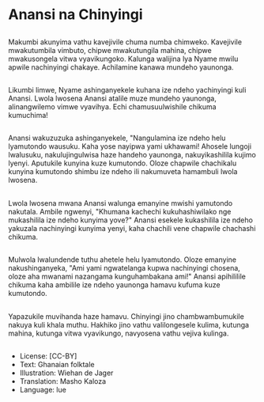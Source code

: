 # Anansi na Chinyingi

##
Makumbi akunyima vathu kavejivile chuma numba chimweko. Kavejivile mwakutumbila vimbuto, chipwe mwakutungila mahina, chipwe mwakusongela vitwa vyavikungoko. Kalunga walijina lya Nyame mwilu apwile nachinyingi chakaye. Achilamine kanawa mundeho yaunonga.

##
Likumbi limwe, Nyame ashinganyekele kuhana ize ndeho yachinyingi kuli Anansi. Lwola lwosena Anansi atalile muze mundeho yaunonga, alinangwilemo vimwe vyavihya. Echi chamusuulwishile chikuma kumuchima!

##
Anansi wakuzuzuka ashinganyekele, "Nangulamina ize ndeho helu lyamutondo wausuku. Kaha yose nayipwa yami ukhawami! Ahosele lungoji lwalusuku, nakulujingulwisa haze handeho yaunonga, nakuyikashilila kujimo lyenyi. Aputukile kunyina kuze kumutondo. Oloze chapwile chachikalu kunyina kumutondo shimbu ize ndeho ili nakumuveta hamambuli lwola lwosena.

##
Lwola lwosena mwana Anansi walunga emanyine mwishi yamutondo nakutala. Ambile ngwenyi, "Khumana kachechi kukuhashiwilako nge mukashilila ize ndeho kunyima yove?" Anansi esekele kukashilila ize ndeho yakuzala nachinyingi kunyima yenyi, kaha chachili vene chapwile chachashi chikuma.

##
Mulwola lwalundende tuthu ahetele helu lyamutondo. Oloze emanyine nakushinganyeka, "Ami yami ngwatelanga kupwa nachinyingi chosena, oloze aha mwanami nazangama kunguhambakana ami!" Anansi apihililile chikuma kaha ambilile ize ndeho yaunonga hamavu kufuma kuze kumutondo.

##
Yapazukile muvihanda haze hamavu. Chinyingi jino chambwambumukile nakuya kuli khala muthu. Hakhiko jino vathu valilongesele kulima, kutunga mahina, kutunga vitwa vyavikungo, navyosena vathu vejiva kulinga.

##
* License: [CC-BY]
* Text: Ghanaian folktale
* Illustration: Wiehan de Jager
* Translation: Masho Kaloza
* Language: lue
